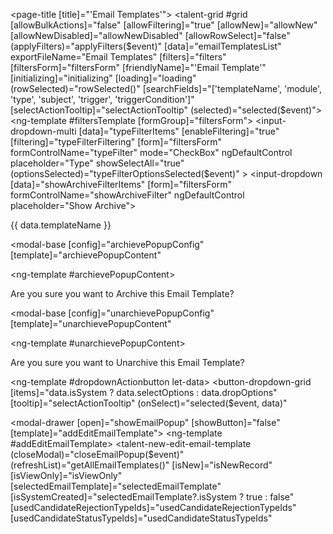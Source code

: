<page-title [title]="'Email Templates'"></page-title>
<talent-grid #grid
             [allowBulkActions]="false"
             [allowFiltering]="true"
             [allowNew]="allowNew"
             [allowNewDisabled]="allowNewDisabled"
             [allowRowSelect]="false"
             (applyFilters)="applyFilters($event)"
             [data]="emailTemplatesList"
             exportFileName="Email Templates"
             [filters]="filters"
             [filtersForm]="filtersForm"
             [friendlyName]="'Email Template'"
             [initializing]="initializing"
             [loading]="loading"
             (rowSelected)="rowSelected()"
             [searchFields]="['templateName', 'module', 'type', 'subject', 'trigger', 'triggerCondition']"
             [selectActionTooltip]="selectActionTooltip"
             (selected)="selected($event)">
  <ng-template #filtersTemplate [formGroup]="filtersForm">
    <!-- TODO: Un-comment once need to apply module filter -->
    <!-- <input-dropdown-multi
      [data]="moduleFilterItems"
      [enableFiltering]="true"
      [filtering]="moduleFilterFiltering"
      [form]="filtersForm"
      formControlName="moduleFilter"
      mode="CheckBox"
      ngDefaultControl
      placeholder="Module"
      showSelectAll="true"
    ></input-dropdown-multi> -->
    <input-dropdown-multi [data]="typeFilterItems"
                          [enableFiltering]="true"
                          [filtering]="typeFilterFiltering"
                          [form]="filtersForm"
                          formControlName="typeFilter"
                          mode="CheckBox"
                          ngDefaultControl
                          placeholder="Type"
                          showSelectAll="true"                          
                          (optionsSelected)="typeFilterOptionsSelected($event)"
                          ></input-dropdown-multi>
    <input-dropdown [data]="showArchiveFilterItems"
                    [form]="filtersForm"
                    formControlName="showArchiveFilter"
                    ngDefaultControl
                    placeholder="Show Archive"></input-dropdown>

  </ng-template>
  <e-columns>
    <e-column field="templateName" headerText="Template Name">
      <ng-template *hasKey="[Keys.CoreEmailTemplatesView, Keys.CoreEmailTemplatesEdit]" #template let-data>
        <ejs-tooltip #tooltip
                     [content]="editOrViewTooltip">
          <a class="grid-link disable-row-select" (click)="onLinkClicked($event, data)">{{ data.templateName }}</a>
        </ejs-tooltip>
      </ng-template>
    </e-column>
    <e-column field="module" headerText="Module" [valueAccessor]="moduleValueAccessor"></e-column>
    <e-column field="type" headerText="Type"></e-column>
    <e-column field="subject" headerText="Subject"></e-column>
    <e-column field="trigger" headerText="Trigger"></e-column>
    <e-column field="triggerCondition" headerText="Trigger Condition"></e-column>
    <e-column field=""
              textAlign="center"
              [template]="dropdownActionbutton"
              width="80px"></e-column>
  </e-columns>
</talent-grid>

<modal-base
  [config]="archievePopupConfig"
  [template]="archievePopupContent"
></modal-base>
<ng-template #archievePopupContent>
  <div class="row">
    <div class="col-xs-12">
      Are you sure you want to Archive this Email Template?
    </div>
  </div>
</ng-template>

<modal-base
  [config]="unarchievePopupConfig"
  [template]="unarchievePopupContent"
></modal-base>
<ng-template #unarchievePopupContent>
  <div class="row">
    <div class="col-xs-12">
      Are you sure you want to Unarchive this Email Template?
    </div>
  </div>
</ng-template>

<ng-template #dropdownActionbutton let-data>
  <button-dropdown-grid 
    [items]="data.isSystem ? data.selectOptions : data.dropOptions"
    [tooltip]="selectActionTooltip"
    (onSelect)="selected($event, data)"
  ></button-dropdown-grid>
</ng-template>

<modal-drawer 
 [open]="showEmailPopup"
 [showButton]="false" 
 [template]="addEditEmailTemplate">
</modal-drawer>
<ng-template #addEditEmailTemplate>
  <talent-new-edit-email-template 
  (closeModal)="closeEmailPopup($event)"
  (refreshList)="getAllEmailTemplates()"
  [isNew]="isNewRecord"
  [isViewOnly]="isViewOnly"
  [selectedEmailTemplate]="selectedEmailTemplate"
  [isSystemCreated]="selectedEmailTemplate?.isSystem ? true : false"
  [usedCandidateRejectionTypeIds]="usedCandidateRejectionTypeIds"
  [usedCandidateStatusTypeIds]="usedCandidateStatusTypeIds"
  >
  </talent-new-edit-email-template>
</ng-template>
